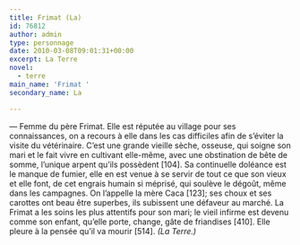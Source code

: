 ```yaml
---
title: Frimat (La)
id: 76812
author: admin
type: personnage
date: 2010-03-08T09:01:31+00:00
excerpt: La Terre
novel:
  - terre
main_name: 'Frimat '
secondary_name: La

---
```

— Femme du père Frimat. Elle est réputée au village pour ses connaissances, on a recours à elle dans les cas difficiles afin de s&rsquo;éviter la visite du vétérinaire. C&rsquo;est une grande vieille sèche, osseuse, qui soigne son mari et le fait vivre en cultivant elle-même, avec une obstination de bête de somme, l&rsquo;unique arpent qu&rsquo;ils possèdent [104]. Sa continuelle doléance est le manque de fumier, elle en est venue à se servir de tout ce que son vieux et elle font, de cet engrais humain si méprisé, qui soulève le dégoût, même dans les campagnes. On l&rsquo;appelle la mère Caca [123]; ses choux et ses carottes ont beau être superbes, ils subissent une défaveur au marché. La Frimat a les soins les plus attentifs pour son mari; le vieil infirme est devenu comme son enfant, qu&rsquo;elle porte, change, gâte de friandises [410]. Elle pleure à la pensée qu&rsquo;il va mourir [514]. _(La Terre.)_